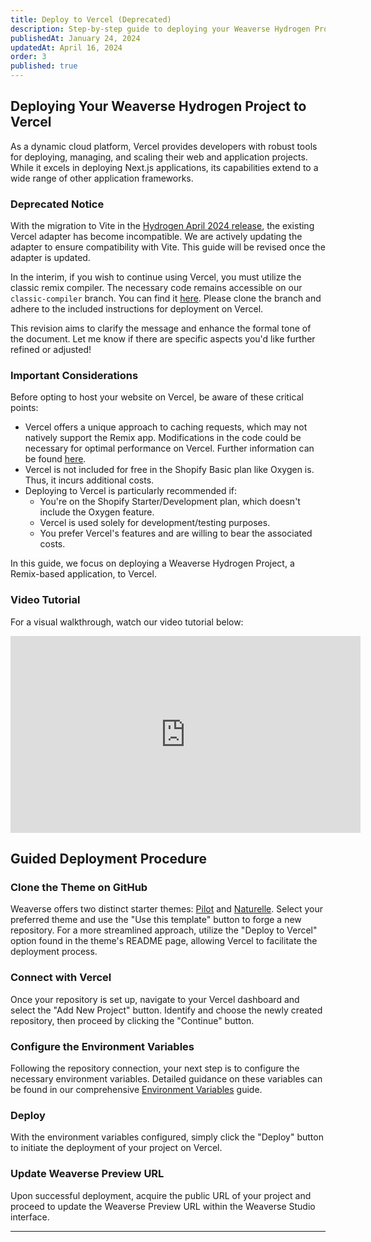 ```yaml
---
title: Deploy to Vercel (Deprecated)
description: Step-by-step guide to deploying your Weaverse Hydrogen Project on Vercel.
publishedAt: January 24, 2024
updatedAt: April 16, 2024
order: 3
published: true
---
```


## **Deploying Your Weaverse Hydrogen Project to Vercel**

As a dynamic cloud platform, Vercel provides developers with robust tools for deploying, managing, and scaling their web and application projects. While it excels in deploying Next.js applications, its capabilities extend to a wide range of other application frameworks.

### Deprecated Notice

With the migration to Vite in the [Hydrogen April 2024 release](https://hydrogen.shopify.dev/update/april-2024), the existing Vercel adapter has become incompatible. We are actively updating the adapter to ensure compatibility with Vite. This guide will be revised once the adapter is updated.

In the interim, if you wish to continue using Vercel, you must utilize the classic remix compiler. The necessary code remains accessible on our `classic-compiler` branch. You can find it [here](https://github.com/Weaverse/pilot/tree/classic-compiler). Please clone the branch and adhere to the included instructions for deployment on Vercel.

This revision aims to clarify the message and enhance the formal tone of the document. Let me know if there are specific aspects you'd like further refined or adjusted!

### Important Considerations

Before opting to host your website on Vercel, be aware of these critical points:

- Vercel offers a unique approach to caching requests, which may not natively support the Remix app. Modifications in the code could be necessary for optimal performance on Vercel. Further information can be found [here](https://vercel.com/docs/frameworks/remix).
- Vercel is not included for free in the Shopify Basic plan like Oxygen is. Thus, it incurs additional costs.
- Deploying to Vercel is particularly recommended if:
  - You're on the Shopify Starter/Development plan, which doesn't include the Oxygen feature.
  - Vercel is used solely for development/testing purposes.
  - You prefer Vercel's features and are willing to bear the associated costs.

In this guide, we focus on deploying a Weaverse Hydrogen Project, a Remix-based application, to Vercel.

### Video Tutorial

For a visual walkthrough, watch our video tutorial below:

<iframe width="560" height="315" src="https://www.youtube.com/embed/gCKq5dB95uw" title="Deploying Your Weaverse Hydrogen Project to Vercel" frameborder="0" allow="accelerometer; autoplay; clipboard-write; encrypted-media; gyroscope; picture-in-picture" allowfullscreen></iframe>

## **Guided Deployment Procedure**

### Clone the Theme on GitHub

Weaverse offers two distinct starter themes: [Pilot](https://github.com/Weaverse/pilot) and [Naturelle](https://github.com/Weaverse/Naturelle). Select your preferred theme and use the "Use this template" button to forge a new repository. For a more streamlined approach, utilize the "Deploy to Vercel" option found in the theme's README page, allowing Vercel to facilitate the deployment process.

### Connect with Vercel

Once your repository is set up, navigate to your Vercel dashboard and select the "Add New Project" button. Identify and choose the newly created repository, then proceed by clicking the "Continue" button.

### Configure the Environment Variables

Following the repository connection, your next step is to configure the necessary environment variables. Detailed guidance on these variables can be found in our comprehensive [Environment Variables](/docs/guides/environment-variables) guide.

### Deploy

With the environment variables configured, simply click the "Deploy" button to initiate the deployment of your project on Vercel.

### Update Weaverse Preview URL

Upon successful deployment, acquire the public URL of your project and proceed to update the Weaverse Preview URL within the Weaverse Studio interface.

---
